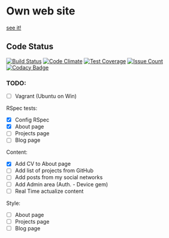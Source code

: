 # Own web site
[see it!](https://romasks.herokuapp.com/)

## Code Status

[![Build Status](https://travis-ci.org/romasks/romasks.svg?branch=master)](https://travis-ci.org/romasks/romasks)
[![Code Climate](https://codeclimate.com/github/romasks/romasks/badges/gpa.svg)](https://codeclimate.com/github/romasks/romasks)
[![Test Coverage](https://codeclimate.com/github/romasks/romasks/badges/coverage.svg)](https://codeclimate.com/github/romasks/romasks/coverage)
[![Issue Count](https://codeclimate.com/github/romasks/romasks/badges/issue_count.svg)](https://codeclimate.com/github/romasks/romasks)
[![Codacy Badge](https://api.codacy.com/project/badge/Grade/3a76a572d15f4efb9a23422e8afa937a)](https://www.codacy.com/app/lusersks/romasks?utm_source=github.com&amp;utm_medium=referral&amp;utm_content=romasks/romasks&amp;utm_campaign=Badge_Grade)

### TODO:

- [ ] Vagrant (Ubuntu on Win)

RSpec tests:
- [x] Config RSpec
- [x] About page
- [ ] Projects page
- [ ] Blog page

Content:
- [x] Add CV to About page
- [ ] Add list of projects from GitHub
- [ ] Add posts from my social networks
- [ ] Add Admin area (Auth. - Device gem)
- [ ] Real Time actualize content

Style:
- [ ] About page
- [ ] Projects page
- [ ] Blog page
